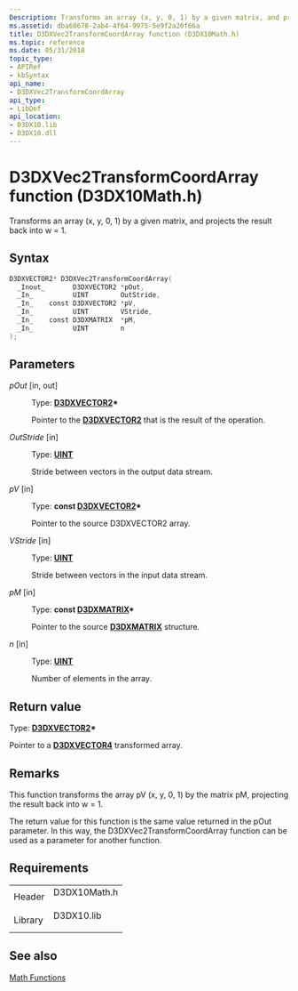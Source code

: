 ```yaml
---
Description: Transforms an array (x, y, 0, 1) by a given matrix, and projects the result back into w = 1.
ms.assetid: dba68678-2ab4-4f64-9975-5e9f2a20f66a
title: D3DXVec2TransformCoordArray function (D3DX10Math.h)
ms.topic: reference
ms.date: 05/31/2018
topic_type: 
- APIRef
- kbSyntax
api_name: 
- D3DXVec2TransformCoordArray
api_type: 
- LibDef
api_location: 
- D3DX10.lib
- D3DX10.dll
---
```


# D3DXVec2TransformCoordArray function (D3DX10Math.h)

Transforms an array (x, y, 0, 1) by a given matrix, and projects the result back into w = 1.

## Syntax


```C++
D3DXVECTOR2* D3DXVec2TransformCoordArray(
  _Inout_       D3DXVECTOR2 *pOut,
  _In_          UINT        OutStride,
  _In_    const D3DXVECTOR2 *pV,
  _In_          UINT        VStride,
  _In_    const D3DXMATRIX  *pM,
  _In_          UINT        n
);
```



## Parameters

<dl> <dt>

*pOut* \[in, out\]
</dt> <dd>

Type: **[**D3DXVECTOR2**](../direct3d9/d3dxvector2.md)\***

Pointer to the [**D3DXVECTOR2**](d3d10-d3dxvector2.md) that is the result of the operation.

</dd> <dt>

*OutStride* \[in\]
</dt> <dd>

Type: **[**UINT**](../winprog/windows-data-types.md)**

Stride between vectors in the output data stream.

</dd> <dt>

*pV* \[in\]
</dt> <dd>

Type: **const [**D3DXVECTOR2**](../direct3d9/d3dxvector2.md)\***

Pointer to the source D3DXVECTOR2 array.

</dd> <dt>

*VStride* \[in\]
</dt> <dd>

Type: **[**UINT**](../winprog/windows-data-types.md)**

Stride between vectors in the input data stream.

</dd> <dt>

*pM* \[in\]
</dt> <dd>

Type: **const [**D3DXMATRIX**](../direct3d9/d3dxmatrix.md)\***

Pointer to the source [**D3DXMATRIX**](d3d10-d3dxmatrix.md) structure.

</dd> <dt>

*n* \[in\]
</dt> <dd>

Type: **[**UINT**](../winprog/windows-data-types.md)**

Number of elements in the array.

</dd> </dl>

## Return value

Type: **[**D3DXVECTOR2**](../direct3d9/d3dxvector2.md)\***

Pointer to a [**D3DXVECTOR4**](d3d10-d3dxvector4.md) transformed array.

## Remarks

This function transforms the array pV (x, y, 0, 1) by the matrix pM, projecting the result back into w = 1.

The return value for this function is the same value returned in the pOut parameter. In this way, the D3DXVec2TransformCoordArray function can be used as a parameter for another function.

## Requirements



|                    |                                                                                         |
|--------------------|-----------------------------------------------------------------------------------------|
| Header<br/>  | <dl> <dt>D3DX10Math.h</dt> </dl> |
| Library<br/> | <dl> <dt>D3DX10.lib</dt> </dl>   |



## See also

<dl> <dt>

[Math Functions](d3d10-graphics-reference-d3dx10-functions-math.md)
</dt> </dl>

 

 
